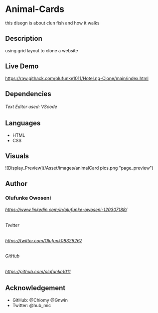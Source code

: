 # Animal-Cards
this disegn is about clun fish and how it walks


## Description

using grid layout to clone a website

## Live Demo

https://raw.githack.com/olufunke1011/Hotel.ng-Clone/main/index.html

## Dependencies

###### Text Editor used: VScode

## Languages

- HTML
- CSS

## Visuals

![Display_Preview](/Asset/images/animalCard pics.png "page_preview")

## Author

###  Olufunke Owoseni

###### https://www.linkedin.com/in/olufunke-owoseni-120307188/

###### Twitter

###### https://twitter.com/Olufunk08326267

###### GitHub 

###### https://github.com/olufunke1011

## Acknowledgement

- GitHub: @Chiomy @Gnwin
- Twitter: @hub_mic
